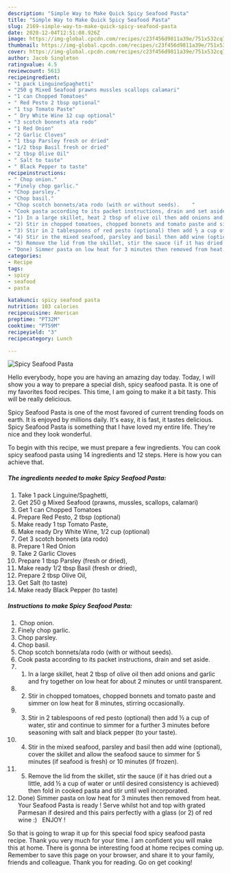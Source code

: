```yaml
---
description: "Simple Way to Make Quick Spicy Seafood Pasta"
title: "Simple Way to Make Quick Spicy Seafood Pasta"
slug: 2169-simple-way-to-make-quick-spicy-seafood-pasta
date: 2020-12-04T12:51:08.926Z
image: https://img-global.cpcdn.com/recipes/c23f456d9811a39e/751x532cq70/spicy-seafood-pasta-recipe-main-photo.jpg
thumbnail: https://img-global.cpcdn.com/recipes/c23f456d9811a39e/751x532cq70/spicy-seafood-pasta-recipe-main-photo.jpg
cover: https://img-global.cpcdn.com/recipes/c23f456d9811a39e/751x532cq70/spicy-seafood-pasta-recipe-main-photo.jpg
author: Jacob Singleton
ratingvalue: 4.5
reviewcount: 5613
recipeingredient:
- "1 pack LinguineSpaghetti"
- "250 g Mixed Seafood prawns mussles scallops calamari"
- "1 can Chopped Tomatoes"
- " Red Pesto 2 tbsp optional"
- "1 tsp Tomato Paste"
- " Dry White Wine 12 cup optional"
- "3 scotch bonnets ata rodo"
- "1 Red Onion"
- "2 Garlic Cloves"
- "1 tbsp Parsley fresh or dried"
- "1/2 tbsp Basil fresh or dried"
- "2 tbsp Olive Oil"
- " Salt to taste"
- " Black Pepper to taste"
recipeinstructions:
- "​ Chop onion."
- "Finely chop garlic."
- "Chop parsley."
- "Chop basil."
- "Chop scotch bonnets/ata rodo (with or without seeds).    ​"
- "Cook pasta according to its packet instructions, drain and set aside."
- "1) In a large skillet, heat 2 tbsp of olive oil then add onions and garlic and fry together on low heat for about 2 minutes or until transparent."
- "2) Stir in chopped tomatoes, chopped bonnets and tomato paste and simmer on low heat for 8 minutes, stirring occasionally."
- "3) Stir in 2 tablespoons of red pesto (optional) then add ½ a cup of water, stir and continue to simmer for a further 3 minutes before seasoning with salt and black pepper (to your taste)."
- "4) Stir in the mixed seafood, parsley and basil then add wine (optional), cover the skillet and allow the seafood sauce to simmer for 5 minutes (if seafood is fresh) or 10 minutes (if frozen)."
- "5) Remove the lid from the skillet, stir the sauce (if it has dried out a little, add ½ a cup of water or until desired consistency is achieved) then fold in cooked pasta and stir until well incorporated."
- "Done) Simmer pasta on low heat for 3 minutes then removed from heat. Your Seafood Pasta is ready ! Serve whilst hot and top with grated Parmesan if desired and this pairs perfectly with a glass (or 2) of red wine :)  ​ ENJOY !"
categories:
- Recipe
tags:
- spicy
- seafood
- pasta

katakunci: spicy seafood pasta 
nutrition: 103 calories
recipecuisine: American
preptime: "PT32M"
cooktime: "PT59M"
recipeyield: "3"
recipecategory: Lunch

---
```



![Spicy Seafood Pasta](https://img-global.cpcdn.com/recipes/c23f456d9811a39e/751x532cq70/spicy-seafood-pasta-recipe-main-photo.jpg)

Hello everybody, hope you are having an amazing day today. Today, I will show you a way to prepare a special dish, spicy seafood pasta. It is one of my favorites food recipes. This time, I am going to make it a bit tasty. This will be really delicious.

Spicy Seafood Pasta is one of the most favored of current trending foods on earth. It is enjoyed by millions daily. It's easy, it is fast, it tastes delicious. Spicy Seafood Pasta is something that I have loved my entire life. They're nice and they look wonderful.




To begin with this recipe, we must prepare a few ingredients. You can cook spicy seafood pasta using 14 ingredients and 12 steps. Here is how you can achieve that.

<!--inarticleads1-->

##### The ingredients needed to make Spicy Seafood Pasta:

1. Take 1 pack Linguine/Spaghetti,
1. Get 250 g Mixed Seafood (prawns, mussles, scallops, calamari)
1. Get 1 can Chopped Tomatoes
1. Prepare  Red Pesto, 2 tbsp (optional)
1. Make ready 1 tsp Tomato Paste,
1. Make ready  Dry White Wine, 1/2 cup (optional)
1. Get 3 scotch bonnets (ata rodo)
1. Prepare 1 Red Onion
1. Take 2 Garlic Cloves
1. Prepare 1 tbsp Parsley (fresh or dried),
1. Make ready 1/2 tbsp Basil (fresh or dried),
1. Prepare 2 tbsp Olive Oil,
1. Get  Salt (to taste)
1. Make ready  Black Pepper (to taste)




<!--inarticleads2-->

##### Instructions to make Spicy Seafood Pasta:

1. ​ Chop onion.
1. Finely chop garlic.
1. Chop parsley.
1. Chop basil.
1. Chop scotch bonnets/ata rodo (with or without seeds).    ​
1. Cook pasta according to its packet instructions, drain and set aside.
1. 1) In a large skillet, heat 2 tbsp of olive oil then add onions and garlic and fry together on low heat for about 2 minutes or until transparent.
1. 2) Stir in chopped tomatoes, chopped bonnets and tomato paste and simmer on low heat for 8 minutes, stirring occasionally.
1. 3) Stir in 2 tablespoons of red pesto (optional) then add ½ a cup of water, stir and continue to simmer for a further 3 minutes before seasoning with salt and black pepper (to your taste).
1. 4) Stir in the mixed seafood, parsley and basil then add wine (optional), cover the skillet and allow the seafood sauce to simmer for 5 minutes (if seafood is fresh) or 10 minutes (if frozen).
1. 5) Remove the lid from the skillet, stir the sauce (if it has dried out a little, add ½ a cup of water or until desired consistency is achieved) then fold in cooked pasta and stir until well incorporated.
1. Done) Simmer pasta on low heat for 3 minutes then removed from heat. Your Seafood Pasta is ready ! Serve whilst hot and top with grated Parmesan if desired and this pairs perfectly with a glass (or 2) of red wine :)  ​ ENJOY !




So that is going to wrap it up for this special food spicy seafood pasta recipe. Thank you very much for your time. I am confident you will make this at home. There is gonna be interesting food at home recipes coming up. Remember to save this page on your browser, and share it to your family, friends and colleague. Thank you for reading. Go on get cooking!
